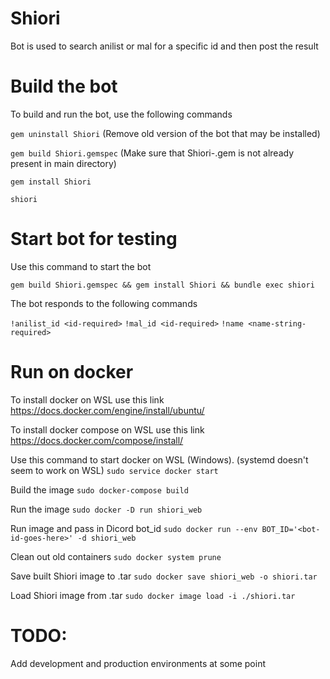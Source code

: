 # Shiori

Bot is used to search anilist or mal for a specific id and then post the result

# Build the bot

To build and run the bot, use the following commands

`gem uninstall Shiori` (Remove old version of the bot that may be installed)

`gem build Shiori.gemspec` (Make sure that Shiori-<version>.gem is not already present in main directory)

`gem install Shiori`

`shiori`

# Start bot for testing

Use this command to start the bot

`gem build Shiori.gemspec && gem install Shiori && bundle exec shiori`

The bot responds to the following commands

`!anilist_id <id-required>`
`!mal_id <id-required>`
`!name <name-string-required>`

# Run on docker


To install docker on WSL use this link
https://docs.docker.com/engine/install/ubuntu/

To install docker compose on WSL use this link
https://docs.docker.com/compose/install/

Use this command to start docker on WSL (Windows). (systemd doesn't seem to work on WSL)
`sudo service docker start`

Build the image
`sudo docker-compose build`

Run the image
`sudo docker -D run shiori_web`

Run image and pass in Dicord bot_id
`sudo docker run --env BOT_ID='<bot-id-goes-here>' -d shiori_web`

Clean out old containers
`sudo docker system prune`

Save built Shiori image to .tar
`sudo docker save shiori_web -o shiori.tar`

Load Shiori image from .tar
`sudo docker image load -i ./shiori.tar`

# TODO:
Add development and production environments at some point